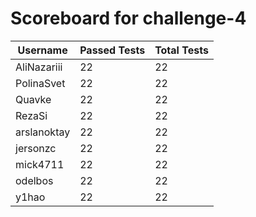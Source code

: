 # Scoreboard for challenge-4
| Username   | Passed Tests | Total Tests |
|------------|--------------|-------------|
| AliNazariii | 22 | 22 |
| PolinaSvet | 22 | 22 |
| Quavke | 22 | 22 |
| RezaSi | 22 | 22 |
| arslanoktay | 22 | 22 |
| jersonzc | 22 | 22 |
| mick4711 | 22 | 22 |
| odelbos | 22 | 22 |
| y1hao | 22 | 22 |
